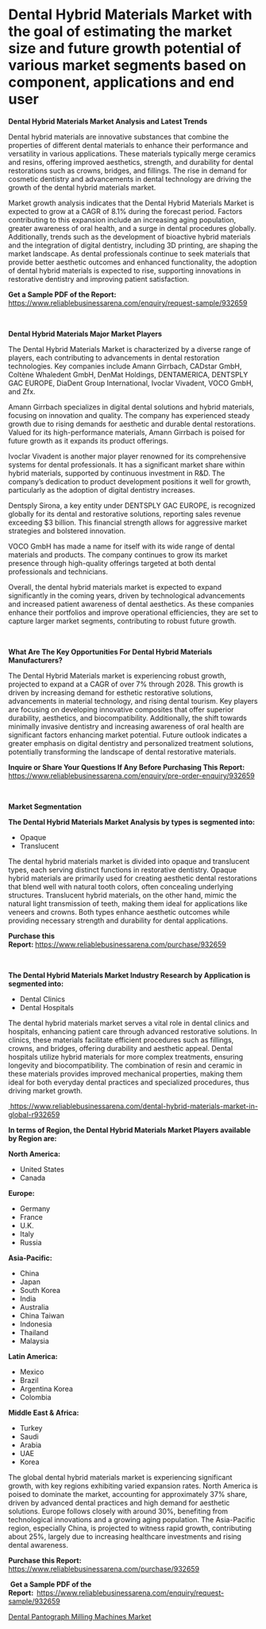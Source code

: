 <p><h1>Dental Hybrid Materials Market with the goal of estimating the market size and future growth potential of various market segments based on component, applications and end user</h1></p><p><strong>Dental Hybrid Materials Market Analysis and Latest Trends</strong></p>
<p><p>Dental hybrid materials are innovative substances that combine the properties of different dental materials to enhance their performance and versatility in various applications. These materials typically merge ceramics and resins, offering improved aesthetics, strength, and durability for dental restorations such as crowns, bridges, and fillings. The rise in demand for cosmetic dentistry and advancements in dental technology are driving the growth of the dental hybrid materials market.</p><p>Market growth analysis indicates that the Dental Hybrid Materials Market is expected to grow at a CAGR of 8.1% during the forecast period. Factors contributing to this expansion include an increasing aging population, greater awareness of oral health, and a surge in dental procedures globally. Additionally, trends such as the development of bioactive hybrid materials and the integration of digital dentistry, including 3D printing, are shaping the market landscape. As dental professionals continue to seek materials that provide better aesthetic outcomes and enhanced functionality, the adoption of dental hybrid materials is expected to rise, supporting innovations in restorative dentistry and improving patient satisfaction.</p></p>
<p><strong>Get a Sample PDF of the Report:&nbsp;</strong> <a href="https://www.reliablebusinessarena.com/enquiry/request-sample/932659?utm_campaign=2095&utm_medium=2&utm_source=Github&utm_content=ia&utm_term=21032025&utm_id=dental-hybrid-materials">https://www.reliablebusinessarena.com/enquiry/request-sample/932659</a></p>
<p>&nbsp;</p>
<p><strong>Dental Hybrid Materials Major Market Players</strong></p>
<p><p>The Dental Hybrid Materials Market is characterized by a diverse range of players, each contributing to advancements in dental restoration technologies. Key companies include Amann Girrbach, CADstar GmbH, Coltène Whaledent GmbH, DenMat Holdings, DENTAMERICA, DENTSPLY GAC EUROPE, DiaDent Group International, Ivoclar Vivadent, VOCO GmbH, and Zfx.</p><p>Amann Girrbach specializes in digital dental solutions and hybrid materials, focusing on innovation and quality. The company has experienced steady growth due to rising demands for aesthetic and durable dental restorations. Valued for its high-performance materials, Amann Girrbach is poised for future growth as it expands its product offerings.</p><p>Ivoclar Vivadent is another major player renowned for its comprehensive systems for dental professionals. It has a significant market share within hybrid materials, supported by continuous investment in R&D. The company’s dedication to product development positions it well for growth, particularly as the adoption of digital dentistry increases.</p><p>Dentsply Sirona, a key entity under DENTSPLY GAC EUROPE, is recognized globally for its dental and restorative solutions, reporting sales revenue exceeding $3 billion. This financial strength allows for aggressive market strategies and bolstered innovation.</p><p>VOCO GmbH has made a name for itself with its wide range of dental materials and products. The company continues to grow its market presence through high-quality offerings targeted at both dental professionals and technicians.</p><p>Overall, the dental hybrid materials market is expected to expand significantly in the coming years, driven by technological advancements and increased patient awareness of dental aesthetics. As these companies enhance their portfolios and improve operational efficiencies, they are set to capture larger market segments, contributing to robust future growth.</p></p>
<p>&nbsp;</p>
<p><strong>What Are The Key Opportunities For Dental Hybrid Materials Manufacturers?</strong></p>
<p><p>The Dental Hybrid Materials market is experiencing robust growth, projected to expand at a CAGR of over 7% through 2028. This growth is driven by increasing demand for esthetic restorative solutions, advancements in material technology, and rising dental tourism. Key players are focusing on developing innovative composites that offer superior durability, aesthetics, and biocompatibility. Additionally, the shift towards minimally invasive dentistry and increasing awareness of oral health are significant factors enhancing market potential. Future outlook indicates a greater emphasis on digital dentistry and personalized treatment solutions, potentially transforming the landscape of dental restorative materials.</p></p>
<p><strong>Inquire or Share Your Questions If Any Before Purchasing This Report:</strong> <a href="https://www.reliablebusinessarena.com/enquiry/pre-order-enquiry/932659?utm_campaign=2095&utm_medium=2&utm_source=Github&utm_content=ia&utm_term=21032025&utm_id=dental-hybrid-materials">https://www.reliablebusinessarena.com/enquiry/pre-order-enquiry/932659</a></p>
<p>&nbsp;</p>
<p><strong>Market Segmentation</strong></p>
<p><strong>The Dental Hybrid Materials Market Analysis by types is segmented into:</strong></p>
<p><ul><li>Opaque</li><li>Translucent</li></ul></p>
<p><p>The dental hybrid materials market is divided into opaque and translucent types, each serving distinct functions in restorative dentistry. Opaque hybrid materials are primarily used for creating aesthetic dental restorations that blend well with natural tooth colors, often concealing underlying structures. Translucent hybrid materials, on the other hand, mimic the natural light transmission of teeth, making them ideal for applications like veneers and crowns. Both types enhance aesthetic outcomes while providing necessary strength and durability for dental applications.</p></p>
<p><strong>Purchase this Report:&nbsp;</strong><a href="https://www.reliablebusinessarena.com/purchase/932659?utm_campaign=2095&utm_medium=2&utm_source=Github&utm_content=ia&utm_term=21032025&utm_id=dental-hybrid-materials">https://www.reliablebusinessarena.com/purchase/932659</a></p>
<p>&nbsp;</p>
<p><strong>The Dental Hybrid Materials Market Industry Research by Application is segmented into:</strong></p>
<p><ul><li>Dental Clinics</li><li>Dental Hospitals</li></ul></p>
<p><p>The dental hybrid materials market serves a vital role in dental clinics and hospitals, enhancing patient care through advanced restorative solutions. In clinics, these materials facilitate efficient procedures such as fillings, crowns, and bridges, offering durability and aesthetic appeal. Dental hospitals utilize hybrid materials for more complex treatments, ensuring longevity and biocompatibility. The combination of resin and ceramic in these materials provides improved mechanical properties, making them ideal for both everyday dental practices and specialized procedures, thus driving market growth.</p></p>
<p><a href="https://www.reliablebusinessarena.com/dental-hybrid-materials-market-in-global-r932659?utm_campaign=2095&utm_medium=2&utm_source=Github&utm_content=ia&utm_term=21032025&utm_id=dental-hybrid-materials">&nbsp;https://www.reliablebusinessarena.com/dental-hybrid-materials-market-in-global-r932659</a></p>
<p><strong>In terms of Region, the Dental Hybrid Materials Market Players available by Region are:</strong></p>
<p>
    <p> <strong> North America: </strong>
        <ul>
            <li>United States</li>
            <li>Canada</li>
        </ul>
        </p> 
    <p> <strong> Europe: </strong>
        <ul>
            <li>Germany</li>
            <li>France</li>
            <li>U.K.</li>
            <li>Italy</li>
            <li>Russia</li>
        </ul>
        </p> 
    <p> <strong> Asia-Pacific: </strong>
        <ul>
            <li>China</li>
            <li>Japan</li>
            <li>South Korea</li>
            <li>India</li>
            <li>Australia</li>
            <li>China Taiwan</li>
            <li>Indonesia</li>
            <li>Thailand</li>
            <li>Malaysia</li>
        </ul>
        </p> 
    <p> <strong> Latin America: </strong>
        <ul>
            <li>Mexico</li>
            <li>Brazil</li>
            <li>Argentina Korea</li>
            <li>Colombia</li>
        </ul>
        </p> 
    <p> <strong> Middle East & Africa: </strong>
        <ul>
            <li>Turkey</li>
            <li>Saudi</li>
            <li>Arabia</li>
            <li>UAE</li>
            <li>Korea</li>
        </ul>
    </p>
    </p>
<p><p>The global dental hybrid materials market is experiencing significant growth, with key regions exhibiting varied expansion rates. North America is poised to dominate the market, accounting for approximately 37% share, driven by advanced dental practices and high demand for aesthetic solutions. Europe follows closely with around 30%, benefiting from technological innovations and a growing aging population. The Asia-Pacific region, especially China, is projected to witness rapid growth, contributing about 25%, largely due to increasing healthcare investments and rising dental awareness.</p></p>
<p><strong>Purchase this Report: </strong><a href="https://www.reliablebusinessarena.com/purchase/932659?utm_campaign=2095&utm_medium=2&utm_source=Github&utm_content=ia&utm_term=21032025&utm_id=dental-hybrid-materials">https://www.reliablebusinessarena.com/purchase/932659</a></p>
<p>&nbsp;<strong>Get a Sample PDF of the Report:&nbsp;&nbsp;</strong><a href="https://www.reliablebusinessarena.com/enquiry/request-sample/932659?utm_campaign=2095&utm_medium=2&utm_source=Github&utm_content=ia&utm_term=21032025&utm_id=dental-hybrid-materials">https://www.reliablebusinessarena.com/enquiry/request-sample/932659</a></p>
<p><strong></strong></p>
<p><p><a href="https://github.com/mauripalmi/Market-Research-Report-List-6/blob/main/dental-pantograph-milling-machines-market.md?utm_campaign=2095&utm_medium=2&utm_source=Github&utm_content=ia&utm_term=21032025&utm_id=dental-hybrid-materials">Dental Pantograph Milling Machines Market</a></p></p>